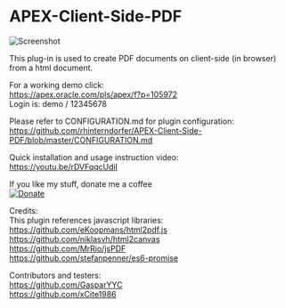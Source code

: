 # APEX-Client-Side-PDF

![Screenshot](https://github.com/rhinterndorfer/APEX-Client-Side-PDF/raw/master/screenshot.png)

This plug-in is used to create PDF documents on client-side (in browser) from a html document.

For a working demo click:  
https://apex.oracle.com/pls/apex/f?p=105972  
Login is: demo / 12345678

Please refer to CONFIGURATION.md for plugin configuration:  
https://github.com/rhinterndorfer/APEX-Client-Side-PDF/blob/master/CONFIGURATION.md

Quick installation and usage instruction video:  
https://youtu.be/rDVFqqcUdiI


If you like my stuff, donate me a coffee  
[![Donate](https://img.shields.io/badge/Donate-PayPal-green.svg)](https://paypal.me/rhinterndorfer)


Credits:  
This plugin references javascript libraries:  
https://github.com/eKoopmans/html2pdf.js  
https://github.com/niklasvh/html2canvas  
https://github.com/MrRio/jsPDF  
https://github.com/stefanpenner/es6-promise  

Contributors and testers:  
https://github.com/GasparYYC  
https://github.com/xCite1986  

